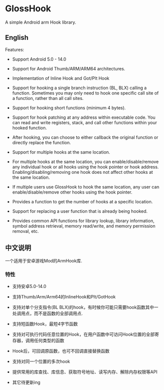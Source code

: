# GlossHook
A simple Android arm Hook library.

## English
Features:
- Support Android 5.0 - 14.0

- Support for Android Thumb/ARM/ARM64 architectures.

- Implementation of Inline Hook and Got/Plt Hook

- Support for hooking a single branch instruction (BL, BLX) calling a function. Sometimes you may only need to hook one specific call site of a function, rather than all call sites.

- Support for hooking short functions (minimum 4 bytes).

- Support for hook patching at any address within executable code. You can read and write registers, stack, and call other functions within your hooked function.

- After hooking, you can choose to either callback the original function or directly replace the function.

- Support for multiple hooks at the same location.

- For multiple hooks at the same location, you can enable/disable/remove any individual hook or all hooks using the hook pointer or hook address. Enabling/disabling/removing one hook does not affect other hooks at the same location.

- If multiple users use GlossHook to hook the same location, any user can enable/disable/remove other hooks using the hook pointer.

- Provides a function to get the number of hooks at a specific location.

- Support for replacing a user function that is already being hooked.

- Provides common API functions for library lookup, library information, symbol address retrieval, memory read/write, and memory permission removal, etc.

## 中文说明
一个适用于安卓游戏Mod的ArmHook库.

### 特性
* 支持安卓5.0-14.0

* 支持Thumb/Arm/Arm64的InlineHook和Plt/GotHook

* 支持对单个分支指令(BL BLX)的hook，有时候你可能只需要hook函数其中一处调用点，而不是函数的全部调用点.

* 支持短函数Hook，最短4字节函数

* 支持对可执行代码任意位置的Hook，在用户函数中可访问Hook位置的全部寄存器，调用任何类型的函数

* Hook后，可回调原函数，也可不回调直接替换函数

* 支持对同一个位置的多次hook

* 提供常用的库查找、库信息、获取符号地址、读写内存、解除内存权限等API

* 其它待更新ing
